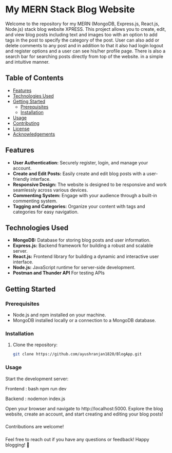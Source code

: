 # My MERN Stack Blog Website

Welcome to the repository for my MERN (MongoDB, Express.js, React.js, Node.js) stack blog website XPRESS.
This project allows you to create, edit, and view blog posts including text and images too with an option
to add tags in the post to specify the category of the post. User can also add or delete comments to any post and 
in addition to that it also had login logout and register options and a user can see his/her profile page.
There is also a search bar for searching posts directly from top of the website. in a simple and intuitive manner.

## Table of Contents

- [Features](#features)
- [Technologies Used](#technologies-used)
- [Getting Started](#getting-started)
  - [Prerequisites](#prerequisites)
  - [Installation](#installation)
- [Usage](#usage)
- [Contributing](#contributing)
- [License](#license)
- [Acknowledgements](#acknowledgements)

## Features

- **User Authentication:** Securely register, login, and manage your account.
- **Create and Edit Posts:** Easily create and edit blog posts with a user-friendly interface.
- **Responsive Design:** The website is designed to be responsive and work seamlessly across various devices.
- **Commenting System:** Engage with your audience through a built-in commenting system.
- **Tagging and Categories:** Organize your content with tags and categories for easy navigation.

## Technologies Used

- **MongoDB:** Database for storing blog posts and user information.
- **Express.js:** Backend framework for building a robust and scalable server.
- **React.js:** Frontend library for building a dynamic and interactive user interface.
- **Node.js:** JavaScript runtime for server-side development.
- **Postman and Thunder API** For testing APIs

## Getting Started

### Prerequisites

- Node.js and npm installed on your machine.
- MongoDB installed locally or a connection to a MongoDB database.

### Installation

1. Clone the repository:

   ```bash
   git clone https://github.com/ayushranjan1820/BlogApp.git

### Usage
Start the development server:

Frontend :
bash
npm run dev

Backend :
nodemon index.js

Open your browser and navigate to http://localhost:5000.
Explore the blog website, create an account, and start creating and editing your blog posts!

###
Contributions are welcome!

###
Feel free to reach out if you have any questions or feedback! Happy blogging! 🚀
